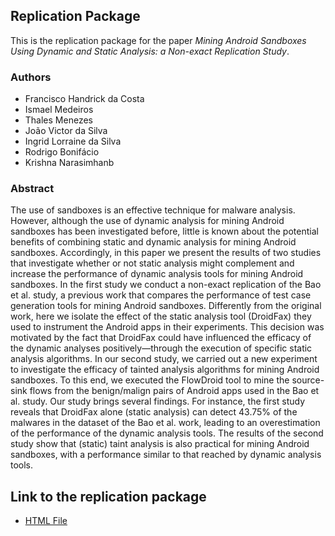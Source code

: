 ## Replication Package

This is the replication package for the paper *Mining Android Sandboxes Using Dynamic and Static Analysis: a
Non-exact Replication Study*. 

### Authors

   * Francisco Handrick da Costa
   * Ismael Medeiros
   * Thales Menezes
   * João Victor da Silva
   * Ingrid Lorraine da Silva
   * Rodrigo Bonifácio
   * Krishna Narasimhanb
  
### Abstract

The use of sandboxes is an effective technique for malware analysis. However, although the use of dynamic
analysis for mining Android sandboxes has been investigated before, little is known about the potential
benefits of combining static and dynamic analysis for mining Android sandboxes. Accordingly, in this paper
we present the results of two studies that investigate whether or not static analysis might complement and
increase the performance of dynamic analysis tools for mining Android sandboxes. In the first study we
conduct a non-exact replication of the Bao et al. study, a previous work that compares the performance
of test case generation tools for mining Android sandboxes. Differently from the original work, here we
isolate the effect of the static analysis tool (DroidFax) they used to instrument the Android apps in their
experiments. This decision was motivated by the fact that DroidFax could have influenced the efficacy of
the dynamic analyses positively—through the execution of specific static analysis algorithms. In our second
study, we carried out a new experiment to investigate the efficacy of tainted analysis algorithms for mining
Android sandboxes. To this end, we executed the FlowDroid tool to mine the source-sink flows from the
benign/malign pairs of Android apps used in the Bao et al. study. Our study brings several findings. For
instance, the first study reveals that DroidFax alone (static analysis) can detect 43.75% of the malwares in
the dataset of the Bao et al. work, leading to an overestimation of the performance of the dynamic analysis
tools. The results of the second study show that (static) taint analysis is also practical for mining Android
sandboxes, with a performance similar to that reached by dynamic analysis tools.

## Link to the replication package

   * [HTML File](https://htmlpreview.github.io/?https://github.com/droidxp/paper-replication-package/blob/master/replication.html)
